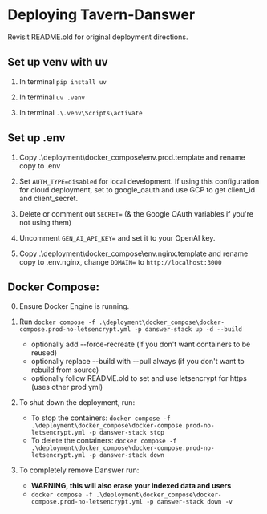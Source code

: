 # Deploying Tavern-Danswer
Revisit README.old for original deployment directions.

## Set up venv with uv

   1. In terminal `pip install uv`

   2. In terminal `uv .venv`

   3. In terminal `.\.venv\Scripts\activate`

## Set up .env

   1. Copy .\deployment\docker_compose\env.prod.template and rename copy to .env

   2. Set `AUTH_TYPE=disabled` for local development. If using this configuration for cloud deployment, set to google_oauth and use GCP to get client_id and client_secret.

   3. Delete or comment out `SECRET=` (& the Google OAuth variables if you're not using them)

   4. Uncomment `GEN_AI_API_KEY=` and set it to your OpenAI key.

   5. Copy .\deployment\docker_compose\env.nginx.template and rename copy to .env.nginx, change `DOMAIN=` to `http://localhost:3000`

## Docker Compose:

0. Ensure Docker Engine is running.

1. Run `docker compose -f .\deployment\docker_compose\docker-compose.prod-no-letsencrypt.yml -p danswer-stack up -d --build`
   - optionally add --force-recreate (if you don't want containers to be reused)
   - optionally replace --build with --pull always (if you don't want to rebuild from source)
   - optionally follow README.old to set and use letsencrypt for https (uses other prod yml)

2. To shut down the deployment, run:
   - To stop the containers: `docker compose -f .\deployment\docker_compose\docker-compose.prod-no-letsencrypt.yml -p danswer-stack stop`
   - To delete the containers: `docker compose -f .\deployment\docker_compose\docker-compose.prod-no-letsencrypt.yml -p danswer-stack down`

3. To completely remove Danswer run:
   - **WARNING, this will also erase your indexed data and users**
   - `docker compose -f .\deployment\docker_compose\docker-compose.prod-no-letsencrypt.yml -p danswer-stack down -v`